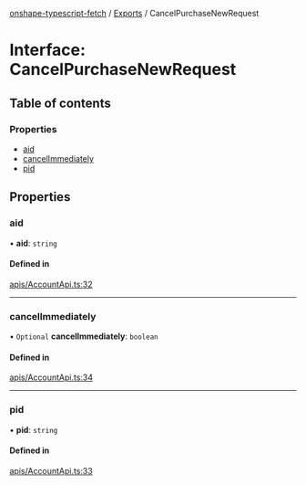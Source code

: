 [onshape-typescript-fetch](../README.md) / [Exports](../modules.md) / CancelPurchaseNewRequest

# Interface: CancelPurchaseNewRequest

## Table of contents

### Properties

- [aid](CancelPurchaseNewRequest.md#aid)
- [cancelImmediately](CancelPurchaseNewRequest.md#cancelimmediately)
- [pid](CancelPurchaseNewRequest.md#pid)

## Properties

### aid

• **aid**: `string`

#### Defined in

[apis/AccountApi.ts:32](https://github.com/toebes/onshape-typescript-fetch/blob/3e11ae1/apis/AccountApi.ts#L32)

___

### cancelImmediately

• `Optional` **cancelImmediately**: `boolean`

#### Defined in

[apis/AccountApi.ts:34](https://github.com/toebes/onshape-typescript-fetch/blob/3e11ae1/apis/AccountApi.ts#L34)

___

### pid

• **pid**: `string`

#### Defined in

[apis/AccountApi.ts:33](https://github.com/toebes/onshape-typescript-fetch/blob/3e11ae1/apis/AccountApi.ts#L33)
